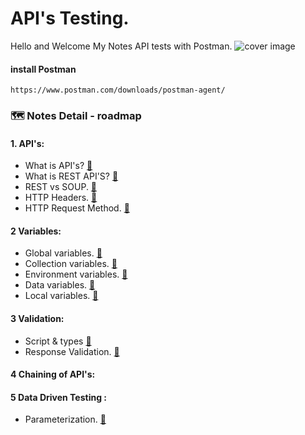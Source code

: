# API's Testing.
Hello and Welcome My Notes API tests with Postman.
![cover image ](https://user-images.githubusercontent.com/70509500/210169989-5ce406c1-1a36-4d08-983a-539c26e766ff.png)

#### install Postman
```
https://www.postman.com/downloads/postman-agent/
```

### 🗺️ Notes Detail - roadmap
#### 1. API's:
- What is API's? [🔗](https://link-url-here.org)
- What is REST API'S? [🔗](https://link-url-here.org)
- REST vs SOUP. [🔗](https://link-url-here.org)
- HTTP Headers. [🔗](https://link-url-here.org)
-  HTTP Request Method. [🔗](https://link-url-here.org)
#### 2 Variables:
- Global variables. [🔗](https://link-url-here.org)
- Collection variables. [🔗](https://link-url-here.org)
 - Environment variables. [🔗](https://link-url-here.org)
- Data variables. [🔗](https://link-url-here.org)
- Local variables. [🔗](https://link-url-here.org)
#### 3 Validation:
- Script & types [🔗](https://link-url-here.org)
- Response Validation. [🔗](https://link-url-here.org)
#### 4 Chaining of API's:
#### 5 Data Driven Testing :
- Parameterization. [🔗](https://link-url-here.org)
